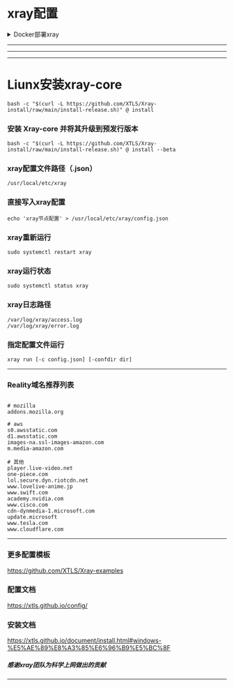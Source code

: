 # xray配置


<details>
<summary>Docker部署xray</summary>


###  一键安装docker

```
curl -fsSL https://get.docker.com | sh
```

###  拉取xray镜像

```
docker pull teddysun/xray
```


###  创建配置文件目录

```
mkdir -p /etc/xray
```


###  创建json文件并写入节点配置

```
cat > /etc/xray/config.json <<EOF
{
  "inbounds": [{
    "port": 9000,
    "protocol": "vmess",
    "settings": {
      "clients": [
        {
          "id": "1eb6e917-774b-4a84-aff6-b058577c60a5"
        }
      ]
    }
  }],
  "outbounds": [{
    "protocol": "freedom",
    "settings": {}
  }]
}
EOF
```


###  监听对应端口并运行

```
docker run -d -p 9000:9000 --name xray --restart=always -v /etc/xray:/etc/xray teddysun/xray
```



</details>


---

---

---


#  Liunx安装xray-core

```
bash -c "$(curl -L https://github.com/XTLS/Xray-install/raw/main/install-release.sh)" @ install
```


###  安装 Xray-core 并将其升级到预发行版本

```
bash -c "$(curl -L https://github.com/XTLS/Xray-install/raw/main/install-release.sh)" @ install --beta
```

###  xray配置文件路径（.json）

```
/usr/local/etc/xray
```

###  直接写入xray配置

```
echo 'xray节点配置' > /usr/local/etc/xray/config.json
```


###  xray重新运行

```
sudo systemctl restart xray
```


###  xray运行状态


```
sudo systemctl status xray
```


###  xray日志路径

```
/var/log/xray/access.log
/var/log/xray/error.log
```


###  指定配置文件运行

```
xray run [-c config.json] [-confdir dir]
```

---
###  Reality域名推荐列表

```

# mozilla
addons.mozilla.org

# aws
s0.awsstatic.com
d1.awsstatic.com
images-na.ssl-images-amazon.com
m.media-amazon.com

# 其他
player.live-video.net
one-piece.com
lol.secure.dyn.riotcdn.net
www.lovelive-anime.jp
www.swift.com
academy.nvidia.com
www.cisco.com
cdn-dynmedia-1.microsoft.com
update.microsoft
www.tesla.com
www.cloudflare.com

```
---
###  更多配置模板

https://github.com/XTLS/Xray-examples


###  配置文档

https://xtls.github.io/config/

### 安装文档

https://xtls.github.io/document/install.html#windows-%E5%AE%89%E8%A3%85%E6%96%B9%E5%BC%8F

#####  感谢xray团队为科学上网做出的贡献
---

